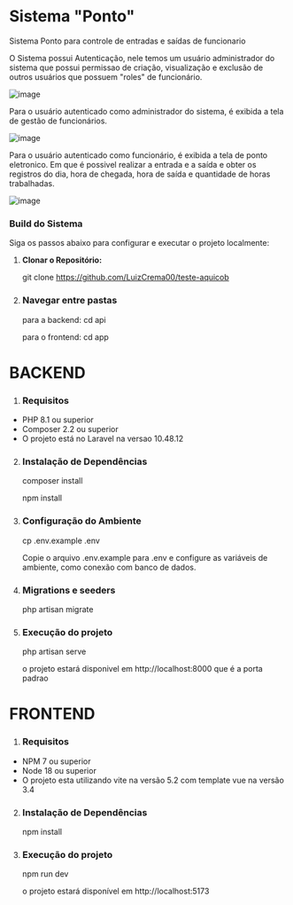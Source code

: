 # Sistema "Ponto"

Sistema Ponto para controle de entradas e saídas de funcionario

O Sistema possui Autenticação, nele temos um usuário administrador do sistema que possui permissao de criação, visualização e exclusão de outros usuários que possuem "roles" de funcionário.

![image](https://github.com/LuizCrema00/teste-aquicob/assets/102314153/708bde50-6898-49e9-a383-315cb7d1c0f6)

Para o usuário autenticado como administrador do sistema, é exibida a tela de gestão de funcionários.

![image](https://github.com/LuizCrema00/teste-aquicob/assets/102314153/4fef2e8a-50d7-4d4b-a5fd-f31279207ed8)

Para o usuário autenticado como funcionário, é exibida a tela de ponto eletronico. Em que é possivel realizar a entrada e a saída e obter os registros do dia, hora de chegada, hora de saída e quantidade de horas trabalhadas.

![image](https://github.com/LuizCrema00/teste-aquicob/assets/102314153/10848575-c72d-4b28-ad0b-68b0b08b189b)

### Build do Sistema

Siga os passos abaixo para configurar e executar o projeto localmente:

1. **Clonar o Repositório:**

   git clone https://github.com/LuizCrema00/teste-aquicob

2. ### Navegar entre pastas
   para a backend: cd api
   
   para o frontend: cd app

# BACKEND

1. ### Requisitos

- PHP 8.1 ou superior
- Composer 2.2 ou superior
- O projeto está no Laravel na versao 10.48.12

2. ### Instalação de Dependências

   composer install
   
   npm install
   
3. ### Configuração do Ambiente
    cp .env.example .env

   Copie o arquivo .env.example para .env e configure as variáveis de ambiente, como conexão com banco de dados.


4. ### Migrations e seeders

   php artisan migrate


6. ### Execução do projeto
   php artisan serve

   o projeto estará disponivel em http://localhost:8000 que é a porta padrao

# FRONTEND

1. ### Requisitos

- NPM 7 ou superior
- Node 18 ou superior
- O projeto esta utilizando vite na versão 5.2 com template vue na versão 3.4

2. ### Instalação de Dependências
   
   npm install

3. ### Execução do projeto

   npm run dev

   o projeto estará disponível em http://localhost:5173
